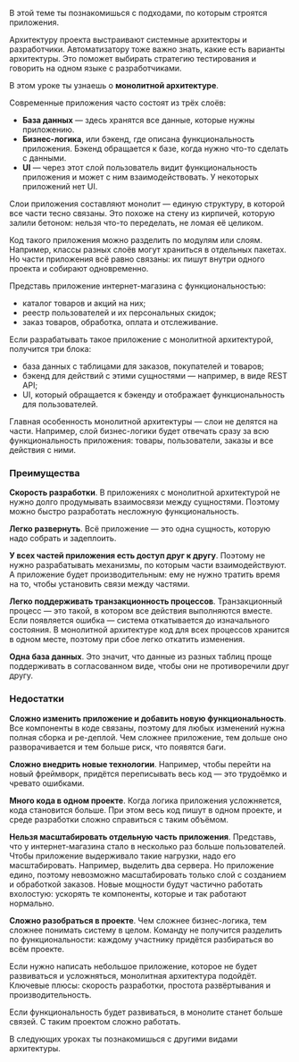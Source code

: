 В этой теме ты познакомишься с подходами, по которым строятся приложения.

Архитектуру проекта выстраивают системные архитекторы и разработчики. Автоматизатору тоже важно знать, какие есть варианты архитектуры. Это поможет выбирать стратегию тестирования и говорить на одном языке с разработчиками.


В этом уроке ты узнаешь о **монолитной архитектуре**.

Современные приложения часто состоят из трёх слоёв:

- **База данных** — здесь хранятся все данные, которые нужны приложению.
- **Бизнес-логика**, или бэкенд, где описана функциональность приложения. Бэкенд обращается к базе, когда нужно что-то сделать с данными.
- **UI** — через этот слой пользователь видит функциональность приложения и может с ним взаимодействовать. У некоторых приложений нет UI.

Слои приложения составляют монолит — единую структуру, в которой все части тесно связаны. Это похоже на стену из кирпичей, которую залили бетоном: нельзя что-то переделать, не ломая её целиком.

Код такого приложения можно разделить по модулям или слоям. Например, классы разных слоёв могут храниться в отдельных пакетах. Но части приложения всё равно связаны: их пишут внутри одного проекта и собирают одновременно.


Представь приложение интернет-магазина с функциональностью:

- каталог товаров и акций на них;
- реестр пользователей и их персональных скидок;
- заказ товаров, обработка, оплата и отслеживание.

Если разрабатывать такое приложение с монолитной архитектурой, получится три блока:

- база данных с таблицами для заказов, покупателей и товаров;
- бэкенд для действий с этими сущностями — например, в виде REST API;
- UI, который обращается к бэкенду и отображает функциональность для пользователей.

Главная особенность монолитной архитектуры — слои не делятся на части. Например, слой бизнес-логики будет отвечать сразу за всю функциональность приложения: товары, пользователи, заказы и все действия с ними.


### Преимущества

**Скорость разработки**. В приложениях с монолитной архитектурой не нужно долго продумывать взаимосвязи между сущностями. Поэтому можно быстро разработать несложную функциональность.

**Легко развернуть**. Всё приложение — это одна сущность, которую надо собрать и задеплоить.

**У всех частей приложения есть доступ друг к другу**. Поэтому не нужно разрабатывать механизмы, по которым части взаимодействуют. А приложение будет производительным: ему не нужно тратить время на то, чтобы установить связи между частями.

**Легко поддерживать транзакционность процессов**. Транзакционный процесс — это такой, в котором все действия выполняются вместе. Если появляется ошибка — система откатывается до изначального состояния. В монолитной архитектуре код для всех процессов хранится в одном месте, поэтому при сбое легко откатить изменения.

**Одна база данных**. Это значит, что данные из разных таблиц проще поддерживать в согласованном виде, чтобы они не противоречили друг другу.


### Недостатки

**Сложно изменить приложение и добавить новую функциональность**. Все компоненты в коде связаны, поэтому для любых изменений нужна полная сборка и ре-деплой. Чем сложнее приложение, тем дольше оно разворачивается и тем больше риск, что появятся баги.

**Сложно внедрить новые технологии**. Например, чтобы перейти на новый фреймворк, придётся переписывать весь код — это трудоёмко и чревато ошибками.

**Много кода в одном проекте**. Когда логика приложения усложняется, кода становится больше. При этом весь код пишут в одном проекте, и среде разработки сложно справиться с таким объёмом.

**Нельзя масштабировать отдельную часть приложения**. Представь, что у интернет-магазина стало в несколько раз больше пользователей. Чтобы приложение выдерживало такие нагрузки, надо его масштабировать. Например, выделить два сервера. Но приложение едино, поэтому невозможно масштабировать только слой с созданием и обработкой заказов. Новые мощности будут частично работать вхолостую: ускорять те компоненты, которые и так работают нормально.

**Сложно разобраться в проекте**. Чем сложнее бизнес-логика, тем сложнее понимать систему в целом. Команду не получится разделить по функциональности: каждому участнику придётся разбираться во всём проекте.

Если нужно написать небольшое приложение, которое не будет развиваться и усложняться, монолитная архитектура подойдёт. Ключевые плюсы: скорость разработки, простота развёртывания и производительность.

Если функциональность будет развиваться, в монолите станет больше связей. С таким проектом сложно работать.

В следующих уроках ты познакомишься с другими видами архитектуры.